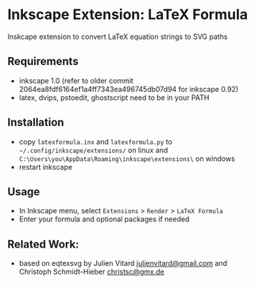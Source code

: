 # Inkscape Extension: LaTeX Formula

Inskcape extension to convert LaTeX equation strings to SVG paths

## Requirements
- inkscape 1.0 (refer to older commit 2064ea8fdf6164ef1a4ff7343ea496745db07d94 for inkscape 0.92)
- latex, dvips, pstoedit, ghostscript need to be in your PATH

## Installation
- copy `latexformula.inx` and `latexformula.py` to `~/.config/inkscape/extensions/` on linux and `C:\Users\you\AppData\Roaming\inkscape\extensions\` on windows
- restart inkscape

## Usage
- In Inkscape menu, select `Extensions` > `Render` > `LaTeX Formula`
- Enter your formula and optional packages if needed

## Related Work:
- based on eqtexsvg by Julien Vitard <julienvitard@gmail.com> and
  Christoph Schmidt-Hieber <christsc@gmx.de>

